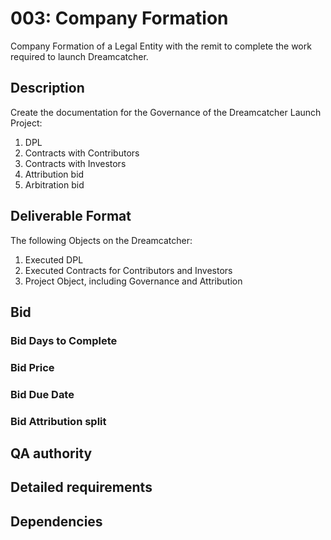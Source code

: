 # 003: Company Formation 

Company Formation of a Legal Entity with the remit to complete the work required to launch Dreamcatcher.

## Description

Create the documentation for the Governance of the Dreamcatcher Launch Project:

1. DPL
2. Contracts with Contributors
3. Contracts with Investors
4. Attribution bid
5. Arbitration bid

## Deliverable Format

The following Objects on the Dreamcatcher:

1. Executed DPL
2. Executed Contracts for Contributors and Investors
3. Project Object, including Governance and Attribution 

## Bid 

### Bid Days to Complete

### Bid Price

### Bid Due Date

### Bid Attribution split

## QA authority

## Detailed requirements

## Dependencies
